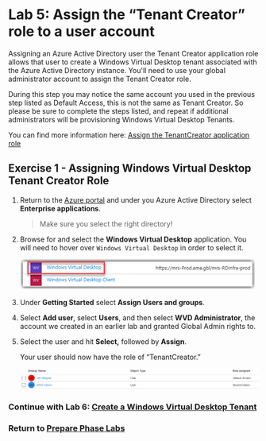 # Lab 5: Assign the “Tenant Creator” role to a user account

Assigning an Azure Active Directory user the Tenant Creator application role allows that user to create a Windows Virtual Desktop tenant associated with the Azure Active Directory instance. You'll need to use your global administrator account to assign the Tenant Creator role.

During this step you may notice the same account you used in the previous step listed as Default Access, this is not the same as Tenant Creator. So please be sure to complete the steps listed, and repeat if additional administrators will be provisioning Windows Virtual Desktop Tenants.

You can find more information here: [Assign the TenantCreator application role](https://docs.microsoft.com/en-us/azure/virtual-desktop/tenant-setup-azure-active-directory#assign-the-tenantcreator-application-role)

## Exercise 1 - Assigning Windows Virtual Desktop Tenant Creator Role

1. Return to the [Azure portal](https://portal.azure.com) and under you Azure Active Directory select **Enterprise applications**.

    >Make sure you select the right directory!

2. Browse for and select the **Windows Virtual Desktop** application.  You will need to hover over `Windows Virtual Desktop` in order to select it.

    ![(Not the Windows Virtual Desktop Client Application)](../attachments/image-0d1676c7-42a1-4311-834f-93e94f496572.png)

3. Under **Getting Started** select **Assign Users and groups**.
4. Select **Add user**, select **Users**, and then select **WVD Administrator**, the account we created in an earlier lab and granted  Global Admin rights to.
5. Select the user and hit **Select,** followed by **Assign**.

     Your user should now have the role of “TenantCreator.”

   ![WVDAdminPermsGranted](../attachments/WVDAdminPermsGranted.PNG)

### Continue with Lab 6: [Create a Windows Virtual Desktop Tenant](Prepare-Lab06-Create-a-Windows-Virtual-Desktop-Tenant.md)

### Return to [Prepare Phase Labs](prepare.md)
